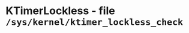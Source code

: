 KTimerLockless - file ``/sys/kernel/ktimer_lockless_check``
===========================================================